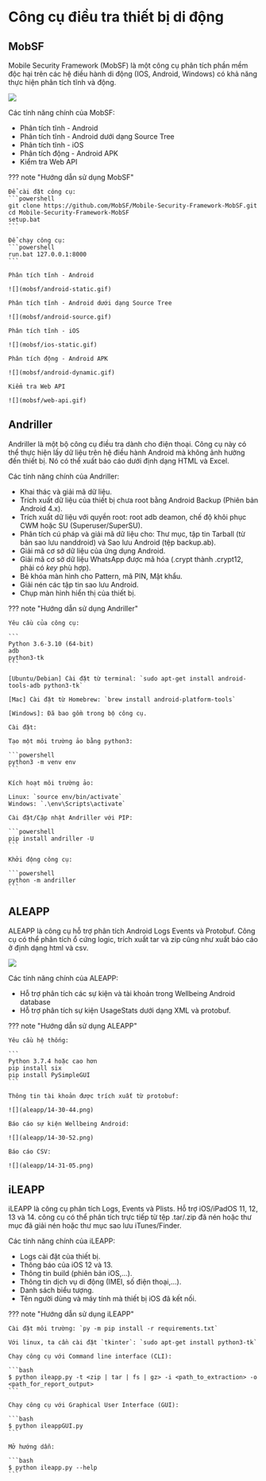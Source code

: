 # Công cụ điều tra thiết bị di động

## MobSF

Mobile Security Framework (MobSF) là một công cụ phân tích phần mềm độc hại trên các hệ điều hành di động (IOS, Android, Windows) có khả năng thực hiện phân tích tĩnh và động.

![](mobsf/logo.png)

Các tính năng chính của MobSF:

* Phân tích tĩnh - Android
* Phân tích tĩnh - Android dưới dạng Source Tree
* Phân tích tĩnh - iOS
* Phân tích động - Android APK
* Kiểm tra Web API

??? note "Hướng dẫn sử dụng MobSF"

    Để cài đặt công cụ:
    ```powershell
    git clone https://github.com/MobSF/Mobile-Security-Framework-MobSF.git
    cd Mobile-Security-Framework-MobSF
    setup.bat
    ```

    Để chạy công cụ:
    ```powershell
    run.bat 127.0.0.1:8000
    ```

    Phân tích tĩnh - Android

    ![](mobsf/android-static.gif)

    Phân tích tĩnh - Android dưới dạng Source Tree

    ![](mobsf/android-source.gif)

    Phân tích tĩnh - iOS

    ![](mobsf/ios-static.gif)

    Phân tích động - Android APK

    ![](mobsf/android-dynamic.gif)

    Kiểm tra Web API

    ![](mobsf/web-api.gif)

## Andriller

Andriller là một bộ công cụ điều tra dành cho điện thoại. Công cụ này có thể thực hiện lấy dữ liệu trên hệ điều hành Android mà không ảnh hưởng đến thiết bị. Nó có thể xuất báo cáo dưới định dạng HTML và Excel.

Các tính năng chính của Andriller:

* Khai thác và giải mã dữ liệu.
* Trích xuất dữ liệu của thiết bị chưa root bằng Android Backup (Phiên bản Android 4.x).
* Trích xuất dữ liệu với quyền root: root adb deamon, chế độ khôi phục CWM hoặc SU (Superuser/SuperSU).
* Phân tích cú pháp và giải mã dữ liệu cho: Thư mục, tập tin Tarball (từ bản sao lưu nanddroid) và Sao lưu Android (tệp backup.ab).
* Giải mã cơ sở dữ liệu của ứng dụng Android. 
* Giải mã cơ sở dữ liệu WhatsApp được mã hóa (.crypt thành .crypt12, phải có *key* phù hợp).
* Bẻ khóa màn hình cho Pattern, mã PIN, Mật khẩu.
* Giải nén các tập tin sao lưu Android.
* Chụp màn hình hiển thị của thiết bị.

??? note "Hướng dẫn sử dụng Andriller"

    Yêu cầu của công cụ:

    ```
    Python 3.6-3.10 (64-bit)
    adb
    python3-tk
    ```

    [Ubuntu/Debian] Cài đặt từ terminal: `sudo apt-get install android-tools-adb python3-tk`

    [Mac] Cài đặt từ Homebrew: `brew install android-platform-tools`

    [Windows]: Đã bao gồm trong bộ công cụ.

    Cài đặt:

    Tạo một môi trường ảo bằng python3:

    ```powershell
    python3 -m venv env
    ```

    Kích hoạt môi trường ảo:

    Linux: `source env/bin/activate`
    Windows: `.\env\Scripts\activate`

    Cài đặt/Cập nhật Andriller với PIP:

    ```powershell
    pip install andriller -U
    ```

    Khởi động công cụ:

    ```powershell
    python -m andriller
    ```

## ALEAPP

ALEAPP là công cụ hỗ trợ phân tích Android Logs Events và Protobuf. Công cụ có thể phân tích ổ cứng logic, trích xuất tar và zip cũng như xuất báo cáo ở định dạng html và csv.

![](aleapp/aleapp.png)

Các tính năng chính của ALEAPP:

* Hỗ trợ phân tích các sự kiện và tài khoản trong Wellbeing Android database
* Hỗ trợ phân tích sự kiện UsageStats dưới dạng XML và protobuf.

??? note "Hướng dẫn sử dụng ALEAPP"

    Yêu cầu hệ thống:

    ```
    Python 3.7.4 hoặc cao hơn
    pip install six
    pip install PySimpleGUI
    ```

    Thông tin tài khoản được trích xuất từ protobuf:

    ![](aleapp/14-30-44.png)

    Báo cáo sự kiện Wellbeing Android:

    ![](aleapp/14-30-52.png)

    Báo cáo CSV:

    ![](aleapp/14-31-05.png)

## iLEAPP

iLEAPP là công cụ phân tích Logs, Events và Plists. Hỗ trợ iOS/iPadOS 11, 12, 13 và 14. công cụ có thể phân tích trực tiếp từ tệp .tar/.zip đã nén hoặc thư mục đã giải nén hoặc thư mục sao lưu iTunes/Finder.

Các tính năng chính của iLEAPP:

* Logs cài đặt của thiết bị.
* Thông báo của iOS 12 và 13.
* Thông tin build (phiên bản iOS,...).
* Thông tin dịch vụ di động (IMEI, số điện thoại,...).
* Danh sách biểu tượng.
* Tên người dùng và máy tính mà thiết bị iOS đã kết nối.

??? note "Hướng dẫn sử dụng iLEAPP"

    Cài đặt môi trường: `py -m pip install -r requirements.txt`

    Với linux, ta cần cài đặt `tkinter`: `sudo apt-get install python3-tk`

    Chạy công cụ với Command line interface (CLI):

    ```bash
    $ python ileapp.py -t <zip | tar | fs | gz> -i <path_to_extraction> -o <path_for_report_output>
    ```

    Chạy công cụ với Graphical User Interface (GUI):

    ```bash
    $ python ileappGUI.py 
    ```

    Mở hướng dẫn:

    ```bash
    $ python ileapp.py --help
    ```